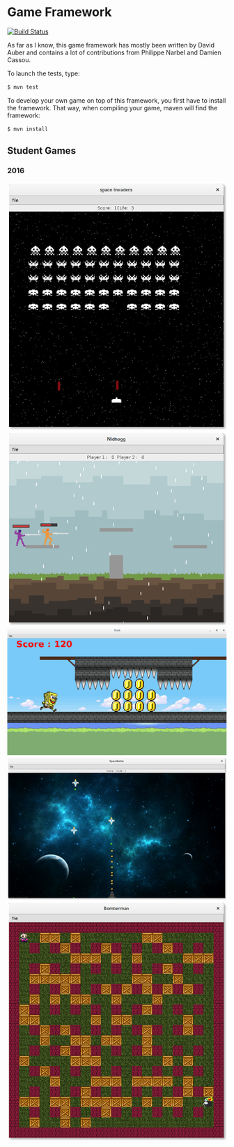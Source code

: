 # Game Framework

[![Build Status](https://travis-ci.org/DamienCassou/lille-game-framework.png?branch=master)](https://travis-ci.org/DamienCassou/lille-game-framework)

As far as I know, this game framework has mostly been written by David
Auber and contains a lot of contributions from Philippe Narbel and
Damien Cassou.

To launch the tests, type:

```bash
$ mvn test
```

To develop your own game on top of this framework, you first have to
install the framework. That way, when compiling your game, maven will
find the framework:

```bash
$ mvn install
```

## Student Games

### 2016

![Team 1 - Space Invaders](doc/2016-team1-space_invaders.png)
![Team 2 - Nidhogg](doc/2016-team2-nidhogg.png)
![Team 3 - Bob](doc/2016-team3-bob.png)
![Team 4 - Space Battle](doc/2016-team4-space_battle.png)
![Team 5 - Bomberman](doc/2016-team5-bomberman.png)
